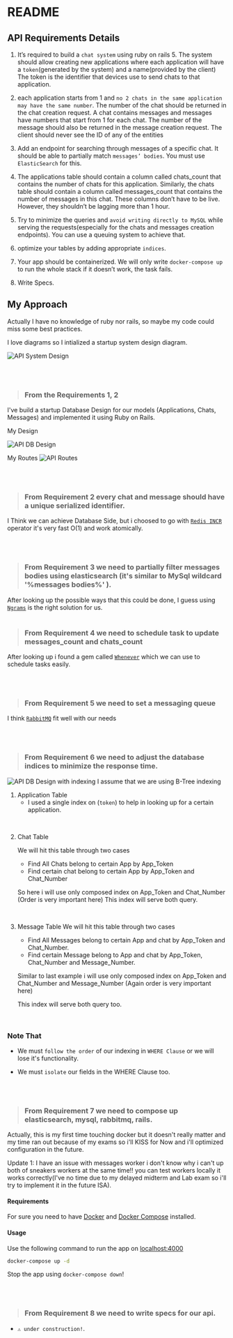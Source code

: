 # README

## API Requirements Details

1. It’s required to build a `chat system` using ruby on rails 5. The system should allow creating new applications where
   each application will have a `token`(generated by the system) and a name(provided by the client) The token is the identifier that devices use to send chats to that application.
2. each application starts from 1 and `no 2 chats in the same application may have the same number`. The number of the chat should be returned in the chat creation request. A chat
   contains messages and messages have numbers that start from 1 for each chat. The number of
   the message should also be returned in the message creation request. The client should never
   see the ID of any of the entities
3. Add an endpoint for searching through messages of a specific chat. It should be able to partially
   match `messages’ bodies`. You must use `ElasticSearch` for this.

4. The applications table should contain a column called chats_count that contains the number of
   chats for this application. Similarly, the chats table should contain a column called
   messages_count that contains the number of messages in this chat. These columns don’t have
   to be live. However, they shouldn’t be lagging more than 1 hour.

5. Try to minimize the queries and `avoid writing directly to MySQL` while serving the
   requests(especially for the chats and messages creation endpoints). You can use a queuing
   system to achieve that.
6. optimize your tables by adding appropriate `indices`.

7. Your app should be containerized. We will only write `docker-compose up` to run the whole
   stack if it doesn’t work, the task fails.
8. Write Specs.

## My Approach

Actually I have no knowledge of ruby nor rails, so maybe my code could miss some best practices.

I love diagrams so I intialized a startup system design diagram.

![API System Design](readmeUtls/photos/system%20design.png)

<br>
<br>

> ### From the Requirements 1, 2

I've build a startup Database Design for our models (Applications, Chats, Messages) and implemented it using Ruby on Rails.

My Design

![API DB Design](readmeUtls/photos/Startup%20schema.png)

My Routes
![API Routes](readmeUtls/photos/my%20routes.png)

<br>
<br>

> ### From Requirement 2 every chat and message should have a unique serialized identifier.

I Think we can achieve Database Side, but i choosed to go with [`Redis INCR`](https://redis.io/commands/incr/) operator it's very fast O(1) and work atomically.

<br>
<br>

> ### From Requirement 3 we need to partially filter messages bodies using elasticsearch (it's similar to MySql wildcard '%messages bodies%' ).

After looking up the possible ways that this could be done, I guess using [`Ngrams`](https://www.elastic.co/guide/en/elasticsearch/reference/current/analysis-ngram-tokenfilter.html) is the right solution for us.
<br>
<br>

> ### From Requirement 4 we need to schedule task to update messages_count and chats_count

After looking up i found a gem called [`Whenever`](https://github.com/javan/whenever) which we can use to schedule tasks easily.

<br>
<br>

> ### From Requirement 5 we need to set a messaging queue

I think [`RabbitMQ`](https://www.rabbitmq.com/tutorials/tutorial-one-ruby.html) fit well with our needs

<br>
<br>

> ### From Requirement 6 we need to adjust the database indices to minimize the response time.

![API DB Design with indexing](readmeUtls/photos/Database%20Indexing.png)
I assume that we are using B-Tree indexing

1. Application Table
   - I used a single index on (`token`) to help in looking up for a certain application.

<br>

2. Chat Table

   We will hit this table through two cases

   - Find All Chats belong to certain App by App_Token
   - Find certain chat belong to certain App by App_Token and Chat_Number

   So here i will use only composed index on App_Token and Chat_Number (Order is very important here)
   This index will serve both query.

<br>

3. Message Table
   We will hit this table through two cases

   - Find All Messages belong to certain App and chat by App_Token and Chat_Number.
   - Find certain Message belong to App and chat by App_Token, Chat_Number and Message_Number.

   Similar to last example i will use only composed index on App_Token and Chat_Number and Message_Number (Again order is very important here)

   This index will serve both query too.

<br>

### Note That

- We must `follow the order` of our indexing in `WHERE Clause` or we will lose it's functionality.
- We must `isolate` our fields in the WHERE Clause too.

  <br>
  <br>

> ### From Requirement 7 we need to compose up elasticsearch, mysql, rabbitmq, rails.

Actually, this is my first time touching docker but it doesn't really matter and my time ran out because of my exams so i'll KISS for Now and i'll optimized configuration in the future.

Update 1: I have an issue with messages worker i don't know why i can't up both of sneakers workers at the same time!! you can test workers locally it works correctly(I've no time due to my delayed midterm and Lab exam so i'll try to implement it in the future ISA).

#### Requirements

For sure you need to have [Docker](https://docker.io) and [Docker Compose](https://docs.docker.com/compose/install/) installed.

#### Usage

Use the following command to run the app on [localhost:4000](localhost:4000)

```sh
docker-compose up -d
```

Stop the app using `docker-compose down`!

<br>
<br>

> ### From Requirement 8 we need to write specs for our api.

- `⚠ under construction!`.
